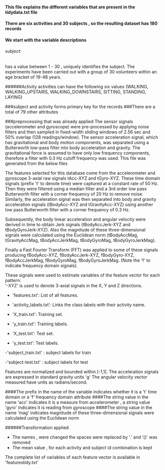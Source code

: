 #### This file explains the different variables that are present in the tidydata.txt file
#### There are six activities  and 30 subjects , so the resulting dataset has 180 records
#### We start with the variable descriptions

###### subject: 
has a value between 1 - 30 , uniquely identifies the subject. The experiments have been carried out with a group of 30 volunteers within an age bracket of 19-48 years.

######Activity
activities can have the following six values (WALKING, WALKING_UPSTAIRS, WALKING_DOWNSTAIRS, SITTING, STANDING, LAYING)
 
###subject and activity forms primary key for the records
###There are a total of 79 other attributes

###preprocessing that was already applied
The sensor signals (accelerometer and gyroscope) were pre-processed by applying noise filters and then sampled in fixed-width sliding windows of 2.56 sec and 50% overlap (128 readings/window). The sensor acceleration signal, which has gravitational and body motion components, was separated using a Butterworth low-pass filter into body acceleration and gravity. The gravitational force is assumed to have only low frequency components, therefore a filter with 0.3 Hz cutoff frequency was used.
This file was generated from the below files

The features selected for this database come from the accelerometer and gyroscope 3-axial raw signals tAcc-XYZ and tGyro-XYZ. These time domain signals (prefix 't' to denote time) were captured at a constant rate of 50 Hz. Then they were filtered using a median filter and a 3rd order low pass Butterworth filter with a corner frequency of 20 Hz to remove noise. Similarly, the acceleration signal was then separated into body and gravity acceleration signals (tBodyAcc-XYZ and tGravityAcc-XYZ) using another low pass Butterworth filter with a corner frequency of 0.3 Hz. 

Subsequently, the body linear acceleration and angular velocity were derived in time to obtain Jerk signals (tBodyAccJerk-XYZ and tBodyGyroJerk-XYZ). Also the magnitude of these three-dimensional signals were calculated using the Euclidean norm (tBodyAccMag, tGravityAccMag, tBodyAccJerkMag, tBodyGyroMag, tBodyGyroJerkMag). 

Finally a Fast Fourier Transform (FFT) was applied to some of these signals producing fBodyAcc-XYZ, fBodyAccJerk-XYZ, fBodyGyro-XYZ, fBodyAccJerkMag, fBodyGyroMag, fBodyGyroJerkMag. (Note the 'f' to indicate frequency domain signals). 

These signals were used to estimate variables of the feature vector for each pattern:  
'-XYZ' is used to denote 3-axial signals in the X, Y and Z directions.



- 'features.txt': List of all features.

- 'activity_labels.txt': Links the class labels with their activity name.

- 'X_train.txt': Training set.

- 'y_train.txt': Training labels.

- 'X_test.txt': Test set.

- 'y_test.txt': Test labels.

-'subject_train.txt' : subject labels for train

-'subject-test.txt' : subject labels for test

Features are normalized and bounded within [-1,1]. 
The acceleration signals are expressed in standard gravity units 'g' The angular velocity vector measured have units as radians/second.

####The prefix in the name of the variable indicates whether it is a 't' time domain or a 'f' frequency domain attribute
####The string value in the name 'acc' indicates it is a measure from accelerometer , a string value 'gyro' indicates it is reading from gyroscope
####The string value in the name 'mag' indicates magnitude of these three-dimensional signals were calculated using the Euclidean norm

######Transformation applied

* The names , were changed the spaces were replaced by '.' and '()' was removed
* The mean value , for each activity and subject id combination is kept 

The complete list of variables of each feature vector is available in 'featurestidy.txt'










